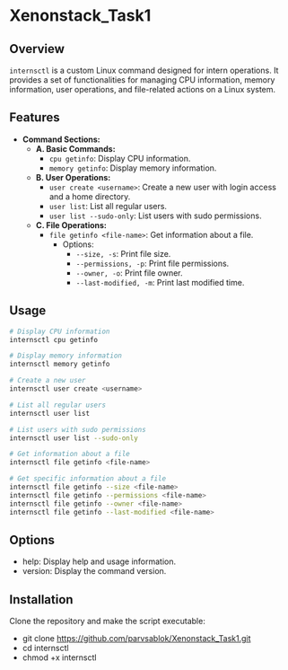 # Xenonstack_Task1

## Overview

`internsctl` is a custom Linux command designed for intern operations. It provides a set of functionalities for managing CPU information, memory information, user operations, and file-related actions on a Linux system.

## Features

- **Command Sections:**
  - **A. Basic Commands:**
    - `cpu getinfo`: Display CPU information.
    - `memory getinfo`: Display memory information.
  - **B. User Operations:**
    - `user create <username>`: Create a new user with login access and a home directory.
    - `user list`: List all regular users.
    - `user list --sudo-only`: List users with sudo permissions.
  - **C. File Operations:**
    - `file getinfo <file-name>`: Get information about a file.
      - Options:
        - `--size, -s`: Print file size.
        - `--permissions, -p`: Print file permissions.
        - `--owner, -o`: Print file owner.
        - `--last-modified, -m`: Print last modified time.

## Usage

```bash
# Display CPU information
internsctl cpu getinfo

# Display memory information
internsctl memory getinfo

# Create a new user
internsctl user create <username>

# List all regular users
internsctl user list

# List users with sudo permissions
internsctl user list --sudo-only

# Get information about a file
internsctl file getinfo <file-name>

# Get specific information about a file
internsctl file getinfo --size <file-name>
internsctl file getinfo --permissions <file-name>
internsctl file getinfo --owner <file-name>
internsctl file getinfo --last-modified <file-name>
```
## Options
- help: Display help and usage information.
- version: Display the command version.
## Installation
Clone the repository and make the script executable:
- git clone https://github.com/parvsablok/Xenonstack_Task1.git
- cd internsctl
- chmod +x internsctl
